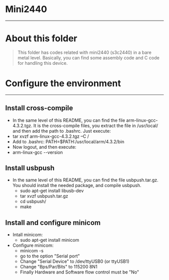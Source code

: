 # Mini2440

----
# About this folder

> This folder has codes related with mini2440 (s3c2440) in a bare metal level. 
Basically, you can find some assembly code and C code for handling this device. 

# Configure the environment

----
## Install cross-compile

* In the same level of this README, you can find the file 
  arm-linux-gcc-4.3.2.tgz. It is the cross-compile files, you extract the file 
  in /usr/local/ and then add the path to .bashrc. Just execute:
 * tar xvzf arm-linux-gcc-4.3.2.tgz –C /
 * Add to .bashrc: PATH=$PATH:/usr/local/arm/4.3.2/bin
* Now logout, and then execute:
 * arm-linux-gcc --version

## Install usbpush

* In the same level of this README, you can find the file usbpush.tar.gz. You 
  should install the needed package, and compile usbpush.
  * sudo apt-get install libusb-dev
  * tar xvzf usbpush.tar.gz
  * cd usbpush/
  * make

## Install and configure minicom

* Intall minicom:
  * sudo apt-get install minicom
* Configure minicom:
  * minicom -s
  * go to the option "Serial port"
  * Change "Serial Device" to /dev/ttyUSB0 (or ttyUSB1)
  * Change "Bps/Par/Bits" to 115200 8N1
  * Finally Hardware and Software flow control must be "No"
